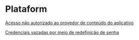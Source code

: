 # Plataform

[Acesso não autorizado ao provedor de conteúdo do aplicativo](Plataform/Acesso_não_autorizado_ao_provedor_de_conteúdo_do_aplicativo.md)

[Credenciais vazadas por meio de redefinição de senha](Plataform/Credenciais_vazadas_por_meio_de_redefinição_de_senha.md)
